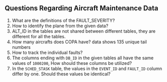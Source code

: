 ## Questions Regarding Aircraft Maintenance Data

1. What are the definitions of the FAULT_SEVERITY?
2. How to identify the plane from the given data?
3. ALT_ID in the tables are not shared between different tables, they are different for all the tables.
4. How many aircrafts does COPA have? data shows 135 unique tail numbers
5. How to track the individual faults?
6. The columns ending with `DB_ID` in the given tables all have the same values of `1000200`, How should these columns be utilized?
7. In the `SCHED_STASK` table, the values in the `EVENT_ID` and `FAULT_ID` column differ by one. Should these values be identical?